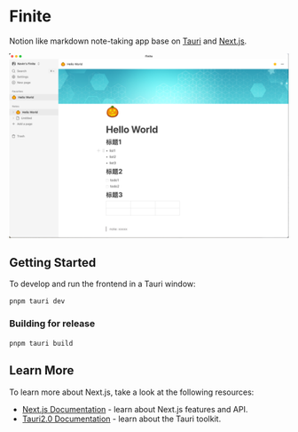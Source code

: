 # Finite

Notion like markdown note-taking app base on [Tauri](https://v2.tauri.app/) and [Next.js](https://nextjs.org/).

![finite](docs/finite.png)


## Getting Started

To develop and run the frontend in a Tauri window:

```shell
pnpm tauri dev
```

### Building for release


```shell
pnpm tauri build
```

## Learn More

To learn more about Next.js, take a look at the following resources:

- [Next.js Documentation](https://nextjs.org/docs) - learn about Next.js features and API.
- [Tauri2.0 Documentation](https://v2.tauri.app/start/) - learn about the Tauri toolkit.
